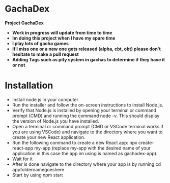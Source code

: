 # GachaDex
**Project GachaDex**
- **Work in progress will update from time to time**
- **Im doing this project when I have my spare time**
- **I play lots of gacha games**
- **If I miss one or a new one gets released (alpha, cbt, obt) please don't hesitate to make a pull request**
- **Adding Tags such as pity system in gachas to determine if they have it or not**

# Installation
- Install node js in your computer
- Run the installer and follow the on-screen instructions to install Node.js.
- Verify that Node.js is installed by opening your terminal or command prompt (CMD) and running the command node -v. This should display the version of Node.js you have installed.
- Open a terminal or command prompt (CMD or VSCode terminal works if you are using VSCode) and navigate to the directory where you want to create your new React application.
- Run the following command to create a new React app: npx create-react-app my-app (replace my-app with the desired name of your application in this case the app im using is named as gachadex-app).
- Wait for it
- After is done navigate to the directory where your app is by running cd appfoldernamegoeshere
- Start by using npm start
